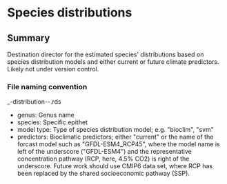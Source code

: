 # Species distributions

## Summary

Destination director for the estimated species' distributions based on species
distribution models and either current or future climate predictors. Likely not 
under version control.

### File naming convention

<genus>_<species>-distribution-<model type>-<predictors>.rds

+ genus: Genus name
+ species: Specific epithet
+ model type: Type of species distribution model; e.g. "bioclim", "svm"
+ predictors: Bioclimatic predictors; either "current" or the name of the 
forcast model such as "GFDL-ESM4_RCP45", where the model name is left of the 
underscore ("GFDL-ESM4") and the representative concentration pathway (RCP, 
here, 4.5% CO2) is right of the underscore. Future work should use CMIP6 data 
set, where RCP has been replaced by the shared socioeconomic pathway (SSP).
